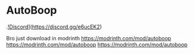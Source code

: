 # AutoBoop
.[!Discord](https://img.shields.io/discord/825407338755653642?styke=flat)](https://discord.gg/e6ucEK2)

Bro just download in modrinth
https://modrinth.com/mod/autoboop
https://modrinth.com/mod/autoboop
https://modrinth.com/mod/autoboop
